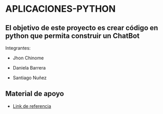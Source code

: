 # APLICACIONES-PYTHON

##  El objetivo de este proyecto es crear código en python que permita construir un ChatBot

Integrantes:

* Jhon Chinome

* Daniela Barrera

* Santiago Nuñez

## Material de apoyo
* [Link de referencia](https://inteligencia-artificial.dev/chatbot-python-codigo/) 

